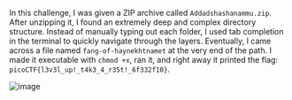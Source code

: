 

In this challenge, I was given a ZIP archive called `Addadshashanammu.zip`. After unzipping it, I found an extremely deep and complex directory structure. Instead of manually typing out each folder, I used tab completion in the terminal to quickly navigate through the layers. Eventually, I came across a file named `fang-of-haynekhtnamet` at the very end of the path. I made it executable with `chmod +x`, ran it, and right away it printed the flag: `picoCTF{l3v3l_up!_t4k3_4_r35t!_6f332f10}`.


![image](https://github.com/user-attachments/assets/bd08becd-f591-4e2d-b2d0-cbd1664da501)

